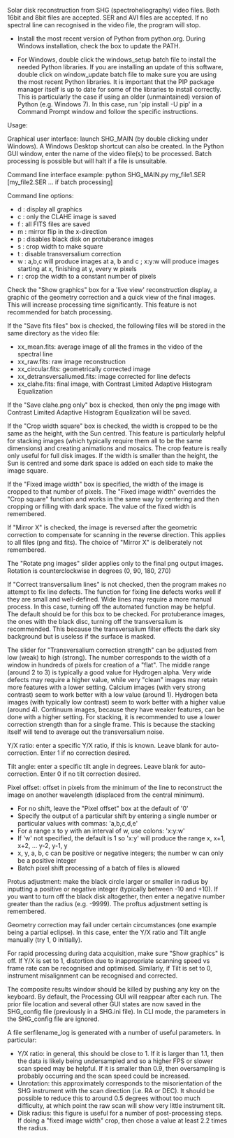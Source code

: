 Solar disk reconstruction from SHG (spectroheliography) video files. Both 16bit and 8bit files are accepted. SER and AVI files are accepted.
If no spectral line can recognised in the video file, the program will stop.

- Install the most recent version of Python from python.org. During Windows installation, check the box to update the PATH.

- For Windows, double click the windows_setup batch file to install the needed Python libraries.
If you are installing an update of this software, double click on window_update batch file to make sure you are using the most recent Python libraries. 
It is important that the PIP package manager itself is up to date for some of the libraries to install correctly. 
This is particularly the case if using an older (unmaintained) version of Python (e.g. Windows 7). 
In this case, run 'pip install -U pip' in a Command Prompt window and follow the specific instructions.

Usage:

Graphical user interface: launch SHG_MAIN (by double clicking under Windows). A Windows Desktop shortcut can also be created.
In the Python GUI window, enter the name of the video file(s) to be processed. Batch processing is possible but will halt if a file is unsuitable.

Command line interface example: python SHG_MAIN.py my_file1.SER [my_file2.SER ... if batch processing]

Command line options:
- d : display all graphics
- c : only the CLAHE image is saved
- f : all FITS files are saved
- m : mirror flip in the x-direction
- p : disables black disk on protuberance images
- s : crop width to make square
- t : disable transversalium correction
- w : a,b,c will produce images at a, b and c ; x:y:w will produce images starting at x, finishing at y, every w pixels
- r : crop the width to a constant number of pixels

Check the "Show graphics" box for a 'live view' reconstruction display, a graphic of the geometry correction and a quick view of the final images.
This will increase processing time significantly. This feature is not recommended for batch processing.

If the "Save fits files" box is checked, the following files will be stored in the same directory as the video file:

- xx_mean.fits: average image of all the frames in the video of the spectral line
- xx_raw.fits: raw image reconstruction
- xx_circular.fits: geometrically corrected image
- xx_detransversaliumed.fits: image corrected for line defects
- xx_clahe.fits: final image, with Contrast Limited Adaptive Histogram Equalization

If the "Save clahe.png only" box is checked, then only the png image with Contrast Limited Adaptive Histogram Equalization will be saved.

If the "Crop width square" box is checked, the width is cropped to be the same as the height, with the Sun centred.
This feature is particularly helpful for stacking images (which typically require them all to be the same dimensions) and creating animations and mosaics.
The crop feature is really only useful for full disk images.
If the width is smaller than the height, the Sun is centred and some dark space is added on each side to make the image square.

If the "Fixed image width" box is specified, the width of the image is cropped to that number of pixels. 
The "Fixed image width" overrides the "Crop square" function and works in the same way by centering and then cropping or filling with dark space.
The value of the fixed width is remembered.

If "Mirror X" is checked, the image is reversed after the geometric correction to compensate for scanning in the reverse direction. This applies to all files (png and fits).
The choice of "Mirror X" is deliberately not remembered.

The "Rotate png images" silder applies only to the final png output images. Rotation is counterclockwise in degrees (0, 90, 180, 270)

If "Correct transversalium lines" is not checked, then the program makes no attempt to fix line defects.
The function for fixing line defects works well if they are small and well-defined. Wide lines may require a more manual process.
In this case, turning off the automated function may be helpful. The default should be for this box to be checked.
For protuberance images, the ones with the black disc, turning off the transversalium is recommended. This because the transversalium filter effects the dark sky background but is useless if the surface is masked.

The slider for "Transversalium correction strength" can be adjusted from low (weak) to high (strong).
The number corresponds to the width of a window in hundreds of pixels for creation of a "flat".
The middle range (around 2 to 3) is typically a good value for Hydrogen alpha. Very wide defects may require a higher value, while very "clean" images may retain more features with a lower setting.
Calcium images (with very strong contrast) seem to work better with a low value (around 1).
Hydrogen beta images (with typically low contrast) seem to work better with a higher value (around 4).
Continuum images, because they have weaker features, can be done with a higher setting.
For stacking, it is recommended to use a lower correction strength than for a single frame. This is because the stacking itself will tend to average out the transversalium noise.

Y/X ratio: enter a specific Y/X ratio, if this is known. Leave blank for auto-correction. Enter 1 if no correction desired.

Tilt angle: enter a specific tilt angle in degrees. Leave blank for auto-correction. Enter 0 if no tilt correction desired.

Pixel offset: offset in pixels from the minimum of the line to reconstruct the image on another wavelength (displaced from the central minimum).
- For no shift, leave the "Pixel offset" box at the default of '0'
- Specify the output of a particular shift by entering a single number or particular values with commas: 'a,b,c,d,e'
- For a range x to y with an interval of w, use colons: 'x:y:w'
- If 'w' not specified, the default is 1 so  'x:y' will produce the range x, x+1, x+2, ... y-2, y-1, y
- x, y, a, b, c can be positive or negative integers; the number w can only be a positive integer
- Batch pixel shift processing of a batch of files is allowed

Protus adjustment: make the black circle larger or smaller in radius by inputting a positive or negative integer (typically between -10 and +10).
If you want to turn off the black disk altogether, then enter a negative number greater than the radius (e.g. -9999).
The proftus adjustment setting is remembered.

Geometry correction may fail under certain circumstances (one example being a partial eclipse). In this case, enter the Y/X ratio and Tilt angle manually (try 1, 0 initially).

For rapid processing during data acquisition, make sure "Show graphics" is off.
If Y/X is set to 1, distortion due to inappropriate scanning speed vs frame rate can be recognised and optimised.
Similarly, if Tilt is set to 0, instrument misalignment can be recognised and corrected.

The composite results window should be killed by pushing any key on the keyboard.
By default, the Processing GUI will reappear after each run.
The prior file location and several other GUI states are now saved in the SHG_config file (previously in a SHG.ini file).
In CLI mode, the parameters in the SHG_config file are ignored.

A file serfilename_log is generated with a number of useful parameters. In particular:
- Y/X ratio: in general, this should be close to 1. If it is larger than 1.1, then the data is likely being undersampled and so a higher FPS or slower scan speed may be helpful.
If it is smaller than 0.9, then oversampling is probably occurring and the scan speed could be increased.
- Unrotation: this approximately corresponds to the misorientation of the SHG instrument with the scan direction (i.e. RA or DEC).
It should be possible to reduce this to around 0.5 degrees without too much difficulty, at which point the raw scan will show very little instrument tilt.
- Disk radius: this figure is useful for a number of post-processing steps. If doing a "fixed image width" crop, then chose a value at least 2.2 times the radius.